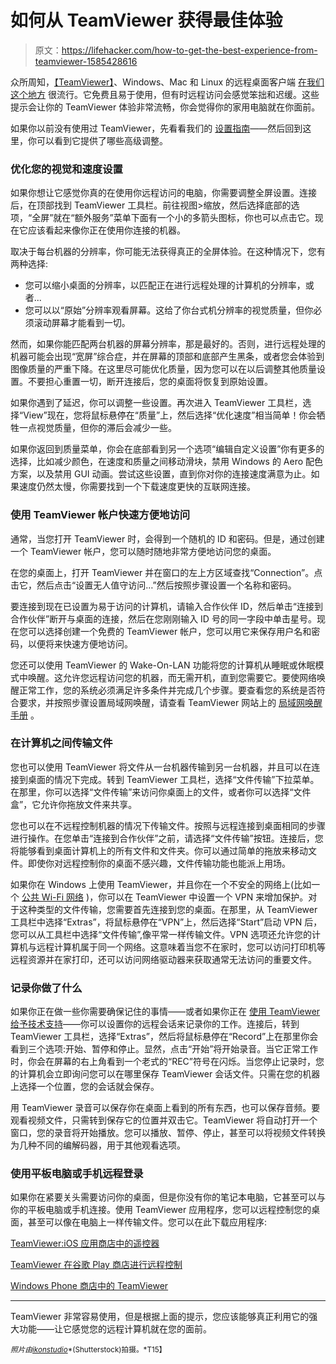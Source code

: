 # 如何从 TeamViewer 获得最佳体验

> 原文：<https://lifehacker.com/how-to-get-the-best-experience-from-teamviewer-1585428616>

众所周知，[【TeamViewer】](http://www.teamviewer.com/en/index.aspx)、Windows、Mac 和 Linux 的远程桌面客户端 [在我们这个地方](https://lifehacker.com/most-popular-remote-desktop-tool-teamviewer-1511020644) 很流行。它免费且易于使用，但有时远程访问会感觉笨拙和迟缓。这些提示会让你的 TeamViewer 体验非常流畅，你会觉得你的家用电脑就在你面前。



如果你以前没有使用过 TeamViewer，先看看我们的 [设置指南](https://lifehacker.com/use-your-computer-from-anywhere-a-guide-to-remote-cont-5902654)——然后回到这里，你可以看到它提供了哪些高级调整。

### 优化您的视觉和速度设置

如果你想让它感觉你真的在使用你远程访问的电脑，你需要调整全屏设置。连接后，在顶部找到 TeamViewer 工具栏。前往视图>缩放，然后选择底部的选项，“全屏”就在“额外服务”菜单下面有一个小的多箭头图标，你也可以点击它。现在它应该看起来像你正在使用你连接的机器。

取决于每台机器的分辨率，你可能无法获得真正的全屏体验。在这种情况下，您有两种选择:

*   您可以缩小桌面的分辨率，以匹配正在进行远程处理的计算机的分辨率，或者...
*   您可以以“原始”分辨率观看屏幕。这给了你台式机分辨率的视觉质量，但你必须滚动屏幕才能看到一切。

然而，如果你能匹配两台机器的屏幕分辨率，那是最好的。否则，进行远程处理的机器可能会出现“宽屏”综合症，并在屏幕的顶部和底部产生黑条，或者您会体验到图像质量的严重下降。在这里尽可能优化质量，因为您可以在以后调整其他质量设置。不要担心重置一切，断开连接后，您的桌面将恢复到原始设置。

如果你遇到了延迟，你可以调整一些设置。再次进入 TeamViewer 工具栏，选择“View”现在，您将鼠标悬停在“质量”上，然后选择“优化速度”相当简单！你会牺牲一点视觉质量，但你的滞后会减少一些。

如果你返回到质量菜单，你会在底部看到另一个选项“编辑自定义设置”你有更多的选择，比如减少颜色，在速度和质量之间移动滑块，禁用 Windows 的 Aero 配色方案，以及禁用 GUI 动画。尝试这些设置，直到你对你的连接速度满意为止。如果速度仍然太慢，你需要找到一个下载速度更快的互联网连接。

### 使用 TeamViewer 帐户快速方便地访问

通常，当您打开 TeamViewer 时，会得到一个随机的 ID 和密码。但是，通过创建一个 TeamViewer 帐户，您可以随时随地非常方便地访问您的桌面。

在您的桌面上，打开 TeamViewer 并在窗口的左上方区域查找“Connection”。点击它，然后点击“设置无人值守访问…”然后按照步骤设置一个名称和密码。

要连接到现在已设置为易于访问的计算机，请输入合作伙伴 ID，然后单击“连接到合作伙伴”断开与桌面的连接，然后在您刚刚输入 ID 号的同一字段中单击星号。现在您可以选择创建一个免费的 TeamViewer 帐户，您可以用它来保存用户名和密码，以便将来快速方便地访问。

您还可以使用 TeamViewer 的 Wake-On-LAN 功能将您的计算机从睡眠或休眠模式中唤醒。这允许您远程访问您的机器，而无需开机，直到您需要它。要使网络唤醒正常工作，您的系统必须满足许多条件并完成几个步骤。要查看您的系统是否符合要求，并按照步骤设置局域网唤醒，请查看 TeamViewer 网站上的 [局域网唤醒手册](http://www.teamviewer.com/en/res/pdf/TeamViewer-Manual-Wake-on-LAN-en.pdf) 。

### 在计算机之间传输文件

您也可以使用 TeamViewer 将文件从一台机器传输到另一台机器，并且可以在连接到桌面的情况下完成。转到 TeamViewer 工具栏，选择“文件传输”下拉菜单。在那里，你可以选择“文件传输”来访问你桌面上的文件，或者你可以选择“文件盒”，它允许你拖放文件来共享。

您也可以在不远程控制机器的情况下传输文件。按照与远程连接到桌面相同的步骤进行操作。在您单击“连接到合作伙伴”之前，请选择“文件传输”按钮。连接后，您将能够看到桌面计算机上的所有文件和文件夹。你可以通过简单的拖放来移动文件。即使你对远程控制你的桌面不感兴趣，文件传输功能也能派上用场。

如果你在 Windows 上使用 TeamViewer，并且你在一个不安全的网络上(比如一个 [公共 Wi-Fi 网络](https://lifehacker.com/how-to-stay-safe-on-public-wi-fi-networks-5576927) )，你可以在 TeamViewer 中设置一个 VPN 来增加保护。对于这种类型的文件传输，您需要首先连接到您的桌面。在那里，从 TeamViewer 工具栏中选择“Extras”，将鼠标悬停在“VPN”上，然后选择“Start”启动 VPN 后，您可以从工具栏中选择“文件传输”,像平常一样传输文件。VPN 选项还允许您的计算机与远程计算机属于同一个网络。这意味着当您不在家时，您可以访问打印机等远程资源并在家打印，还可以访问网络驱动器来获取通常无法访问的重要文件。

### 记录你做了什么

如果你正在做一些你需要确保记住的事情——或者如果你正在 [使用 TeamViewer 给予技术支持](https://lifehacker.com/how-can-i-support-my-tech-challenged-loved-ones-without-5884612)——你可以设置你的远程会话来记录你的工作。连接后，转到 TeamViewer 工具栏，选择“Extras”，然后将鼠标悬停在“Record”上在那里你会看到三个选项:开始、暂停和停止。显然，点击“开始”将开始录音。当它正常工作时，你会在屏幕的右上角看到一个老式的“REC”符号在闪烁。当您停止记录时，您的计算机会立即询问您可以在哪里保存 TeamViewer 会话文件。只需在您的机器上选择一个位置，您的会话就会保存。

用 TeamViewer 录音可以保存你在桌面上看到的所有东西，也可以保存音频。要观看视频文件，只需转到保存它的位置并双击它。TeamViewer 将自动打开一个窗口，您的录音将开始播放。您可以播放、暂停、停止，甚至可以将视频文件转换为几种不同的编解码器，用于其他观看选项。

### 使用平板电脑或手机远程登录

如果你在紧要关头需要访问你的桌面，但是你没有你的笔记本电脑，它甚至可以与你的平板电脑或手机连接。使用 TeamViewer 应用程序，您可以远程控制您的桌面，甚至可以像在电脑上一样传输文件。您可以在此下载应用程序:

[TeamViewer:iOS 应用商店中的遥控器](https://itunes.apple.com/us/app/teamviewer-remote-control/id692035811?mt=8)

[TeamViewer 在谷歌 Play 商店进行远程控制](https://play.google.com/store/apps/details?id=com.teamviewer.teamviewer.market.mobile)

[Windows Phone 商店中的 TeamViewer](http://www.windowsphone.com/en-us/store/app/teamviewer/afadc741-961a-4677-b490-c1777bdfe9e5)

* * *

TeamViewer 非常容易使用，但是根据上面的提示，您应该能够真正利用它的强大功能——让它感觉您的远程计算机就在您的面前。

<small>*照片由*</small>[<small>*ikonstudio*</small>](http://www.shutterstock.com/pic.mhtml?id=173595158&src=id)<small>*(Shutterstock)拍摄。*T15】</small>